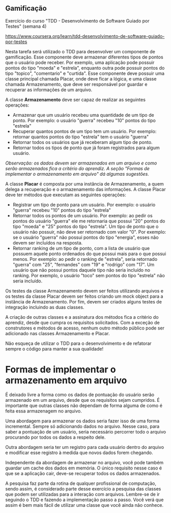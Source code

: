 Gamificação
-----------

Exercício do curso "TDD - Desenvolvimento de Software Guiado por Testes" (semana 4)

<https://www.coursera.org/learn/tdd-desenvolvimento-de-software-guiado-por-testes>


Nesta tarefa será utilizado o TDD para desenvolver um componente de gamificação. Esse componente deve armazenar diferentes tipos de pontos que o usuário pode receber. Por exemplo, uma aplicação pode possuir pontos do tipo "moeda" e "estrela", enquanto outra pode possuir pontos do tipo "topico", "comentario" e "curtida". Esse componente deve possuir uma classe principal chamada Placar, onde deve ficar a lógica, e uma classe chamada Armazenamento, que deve ser responsável por guardar e recuperar as informações de um arquivo.


A classe **Armazenamento** deve ser capaz de realizar as seguintes operações:

* Armazenar que um usuário recebeu uma quantidade de um tipo de ponto. Por exemplo: o usuário "guerra" recebeu "10" pontos do tipo "estrela"
* Recuperar quantos pontos de um tipo tem um usuário. Por exemplo: retornar quantos pontos do tipo "estrela" tem o usuário "guerra"
* Retornar todos os usuários que já receberam algum tipo de ponto.
* Retornar todos os tipos de ponto que já foram registrados para algum usuário.

_Observação: os dados devem ser armazenados em um arquivo e como serão armazenados fica a critério do aprendiz. A seção "Formas de implementar o armazenamento em arquivo" dá algumas sugestões._

A classe **Placar** é composta por uma instância de Armazenamento, a quem delega a recuperação e o armazenamento das informações. A classe Placar deve ter métodos que executam as seguintes operações:

* Registrar um tipo de ponto para um usuário. Por exemplo: o usuário "guerra" recebeu "10" pontos do tipo "estrela"
* Retornar todos os pontos de um usuário. Por exemplo: ao pedir os pontos do usuário "guerra" ele me retornaria que possui "20" pontos do tipo "moeda" e "25" pontos do tipo "estrela". Um tipo de ponto que o usuário não possuir, não deve ser retornado com valor "0". Por exemplo: se o usuário "guerra" não possui pontos do tipo "energia", esses não devem ser incluídos na resposta.
* Retornar ranking de um tipo de ponto, com a lista de usuário que possuem aquele ponto ordenados do que possui mais para o que possui menos. Por exemplo: ao pedir o ranking de "estrela", seria retornado "guerra" com "25", "fernandes" com "19" e "rodrigo" com "17". Um usuário que não possui pontos daquele tipo não seria incluído no ranking. Por exemplo, o usuário "toco" sem pontos do tipo "estrela" não seria incluído. 


Os testes da classe Armazenamento devem ser feitos utilizando arquivos e os testes da classe Placar devem ser feitos criando um mock object para a instância de Armazenamento. Por fim, devem ser criados alguns testes de integração incluindo as duas classes.


A criação de outras classes e a assinatura dos métodos fica a critério do aprendiz, desde que cumpra os requisitos solicitados. Com a exceção de construtores e métodos de acesso, nenhum outro método público pode ser adicionado nas classes Armazenamento e Placar.


Não esqueça de utilizar o TDD para o desenvolvimento e de refatorar sempre o código para manter a sua qualidade!




Formas de implementar o armazenamento em arquivo
================================================

É deixado livre a forma como os dados de pontuação do usuário serão armazenado em um arquivo, desde que os requisitos sejam cumpridos. É importante que outras classes não dependam de forma alguma de como é feita essa armazenagem no arquivo.


Uma abordagem para armazenar os dados seria fazer isso de uma forma incremental. Sempre só adicionando dados no arquivo. Nesse caso, para saber a pontuação de um usuário, seria necessário percorrer todo o arquivo procurando por todos os dados a respeito dele.


Outra abordagem seria ter um registro para cada usuário dentro do arquivo e modificar esse registro à medida que novos dados forem chegando.


Independente da abordagem de armazenar no arquivo, você pode também guardar um cache dos dados em memória. O único requisito nesse caso é que se a aplicação cair, deve-se recuperar todos os dados armazenados.


A pesquisa faz parte da rotina de qualquer profissional de computação, sendo assim, é considerado parte desse exercício a pesquisa das classes que podem ser utilizadas para a interação com arquivos. Lembre-se de ir seguindo o TDD e fazendo a implementação passo a passo. Você verá que assim é bem mais fácil de utilizar uma classe que você ainda não conhece. 